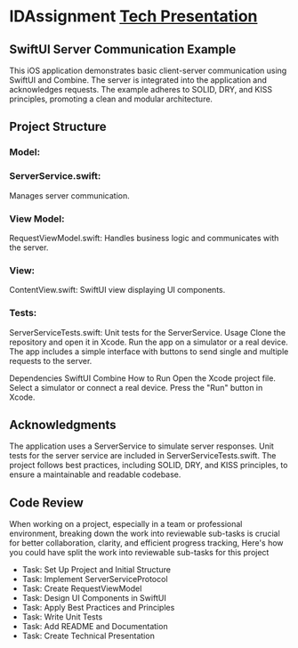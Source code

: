 # IDAssignment [Tech Presentation](https://tin-ixora-70e.notion.site/Technical-Presentation-943a4cb4143a4855871455d0a9374fe5)
## SwiftUI Server Communication Example
This iOS application demonstrates basic client-server communication using SwiftUI and Combine. The server is integrated into the application and acknowledges requests. The example adheres to SOLID, DRY, and KISS principles, promoting a clean and modular architecture.

## Project Structure
### Model:

### ServerService.swift: 
  Manages server communication.
### View Model:
  RequestViewModel.swift: Handles business logic and communicates with the server.
### View:
  ContentView.swift: SwiftUI view displaying UI components.

### Tests:

ServerServiceTests.swift: Unit tests for the ServerService.
Usage
Clone the repository and open it in Xcode. Run the app on a simulator or a real device. The app includes a simple interface with buttons to send single and multiple requests to the server.

Dependencies
SwiftUI
Combine
How to Run
Open the Xcode project file.
Select a simulator or connect a real device.
Press the "Run" button in Xcode.

## Acknowledgments
The application uses a ServerService to simulate server responses. Unit tests for the server service are included in ServerServiceTests.swift. The project follows best practices, including SOLID, DRY, and KISS principles, to ensure a maintainable and readable codebase.

## Code Review 
When working on a project, especially in a team or professional environment, breaking down the work into reviewable sub-tasks is crucial for better collaboration, clarity, and efficient progress tracking, Here's how you could have split the work into reviewable sub-tasks for this project
  - Task: Set Up Project and Initial Structure
  - Task: Implement ServerServiceProtocol
  - Task: Create RequestViewModel
  - Task: Design UI Components in SwiftUI
  - Task: Apply Best Practices and Principles
  - Task: Write Unit Tests
  - Task: Add README and Documentation
  - Task: Create Technical Presentation
